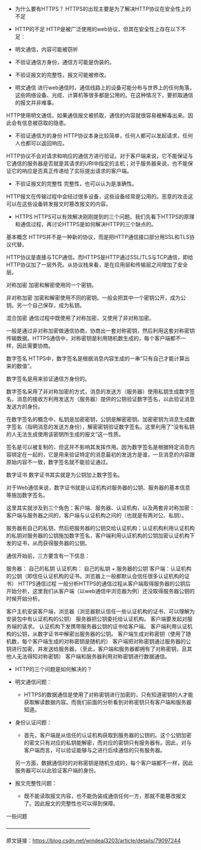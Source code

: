 * 为什么要有HTTPS？
HTTPS的出现主要是为了解决HTTP协议在安全性上的不足

* HTTP的不足
HTTP是被广泛使用的web协议，但其在安全性上存在以下不足：

* 明文通信，内容可能被窃听
* 不验证通信方身份，通信方可能是伪装的。
* 不验证报文的完整性，报文可能被修改。

* 明文通信
进行web通信时，通信线路上的设备可能分布与世界上的任何角落，这些网络设备、光缆、计算机等很多都是公用的。在这种情况下，要抓取通信的报文并非难事。

HTTP使用明文通信，如果通信报文被抓取，通信的内容就很容易被解毒出来。因此会有信息被窃取的隐患。

* 不验证通信方的身份
HTTP协议本身比较简单，任何人都可以发起请求，任何人也都可以返回响应。

HTTP协议不会对请求和响应的通信方进行验证。对于客户端来说，它不能保证与它通信的服务器是否就是其请求的URI中指定的主机；对于服务器来说，也不能保证它的响应是否真正传递给了实际提出请求的客户端。

* 不验证报文的完整性
完整性，也可以认为是准确性。

HTTP报文在传输过程中会经过很多设备，这些设备经常是公用的。恶意的攻击这可以在这些设备转发报文时篡改报文的内容。

* HTTPS
HTTPS可以有效解决刚刚提到的三个问题。我们先看下HTTPS的原理和通信过程，再讨论HTTPS是如何解决HTTP的三个缺点的。

基本概念
HTTPS并不是一种新的协议，而是把HTTP通信接口部分用SSL和TLS协议代替。

HTTP协议是直接与TCP通信。而HTTPS是HTTP通过SSL/TLS与TCP通信，即给HTTP协议加了一层外壳。从协议栈来看，是在应用层和传输层之间增加了安全层。

对称加密
加密和解密使用同一个密钥。

非对称加密
加密和解密使用不同的密钥。一般会把其中一个密钥公开，成为公钥。另一个自己保存，成为私钥。

混合加密
通信过程中既使用了对称加密，又使用了非对称加密。

一般是通过非对称加密做通信协商，协商出一套对称密钥，然后利用这套对称密钥传输数据。HTTPS通信中，对称密钥是利用随机数生成的，每个客户端都不一样，因此需要协商。

数字签名
HTTPS中，数字签名是根据消息内容生成的一串“只有自己才能计算出来的数值”。

数字签名是用来验证通信方身份的。

数字签名采用了非对称加密的方式，消息的发送方（服务器）使用私钥生成数字签名，消息的接收方利用发送方（服务器）提供的公钥验证数字签名，以此验证消息发送方的身份。

在数字签名的概念中，私钥是加密密钥，公钥是解密密钥。加密密钥为消息生成数字签名（指明消息的发送方身份），解密密钥验证数字签名。这里利用了“没有私钥的人无法生成使用该密钥所生成的报文”这一性质。

签名是可以被复制的，但这并不影响其发挥作用。因为数字签名是根据特定消息内容绑定在一起的，它是用来验证特定的消息最初的发送方是谁，一旦消息的内容跟原始内容不一致，数字签名就不能验证通过。

数字证书
数字证书其实就是为公钥加上数字签名。

对于Web通信来说，数字证书就是认证机构对服务器的公钥、服务器的基本信息等施加数字签名。

这里其实就涉及到三个角色：客户端、服务器、认证机构，以及两套非对称加密：客户端与服务器之间的，客户端与认证机构之间的（也就是有两对公、私钥）。

服务器有自己的私钥，然后把服务器的公钥交给认证机构；认证机构利用认证机构的私钥对服务器的公钥施加数字签名，客户端利用认证机构的公钥加密认证机构下发的证书，从而获得服务器的公钥。

通信开始前，三方要含有一下信息：

服务器： 自己的私钥
认证机构： 自己的私钥 + 服务器的公钥
客户端：认证机构的公钥（即信任认证机构的证书，浏览器上一般都默认会信任很多认证机构的证书）
HTTPS通信过程
一般分析HTTPS的通信过程从客户端取得服务器的公钥后开始分析，这里我们从客户端（以web通信中浏览器为例）还没取得服务器公钥的时候开始分析。

客户主机安装客户端，浏览器（浏览器默认信任一些认证机构的证书，可以理解为安装包中有认证机构的公钥）
服务器把公钥委托给认证机构。
客户端要发起对服务端的请求。
认证机构下发携带服务器公钥的证书给客户端。
客户端利用认证机构的公钥，从数字证书中解密出服务器的公钥。
客户端生成对称密钥（使用了随机数，每个客户端生成的对称密钥是随机的）
客户端把对称密钥通过服务器的公钥进行加密，并发送给服务器。（至此，客户端和服务器都拥有了对称密钥，且其他人无法得知对称密钥）
客户端和服务器利用对称密钥进行数据通信。

* HTTP的三个问题是如何解决的？
* 明文通信问题：
    * HTTPS的数据通信是使用了对称密钥进行加密的，只有知道密钥的人才能获取解读数据内容。而我们前面的分析看到对称密钥只有客户端和服务器知道。

* 身份认证问题：

    * 首先，客户端是从信任的认证机构获取到服务器的公钥的。这个公钥加密的密文只有对应的私钥能解密，而对应的密钥只有服务器有。因此，对与客户端而言，可以验证能够与之进行后续通信的只有服务器。

    另一方面，数据通信时的对称密钥是随机生成的，每个客户端都不一样，因此服务器可以以此验证客户端的身份。

*  报文完整性问题：

    * 既不能读取报文内容，也不能伪装成通信任何一方，那就不能篡改报文了。因此报文的完整性也可以得到保障。

一些问题

————————————————

原文链接：https://blog.csdn.net/windeal3203/article/details/79097244